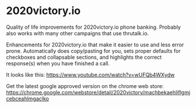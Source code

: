 # 2020victory.io
Quality of life improvements for 2020victory.io phone banking. Probably also works with many other campaigns that use thrutalk.io.

Enhancements for 2020victory.io that make it easier to use and less error prone. Automatically does copy/pasting for you, sets proper defaults for checkboxes and collapsable sections, and highlights the correct response(s) when you have finished a call.

It looks like this:
https://www.youtube.com/watch?v=wUFQb4WXydw

Get the latest google approved version on the chrome web store:
https://chrome.google.com/webstore/detail/2020victory/machbekaehliflgmjcebceahlmgaclko
